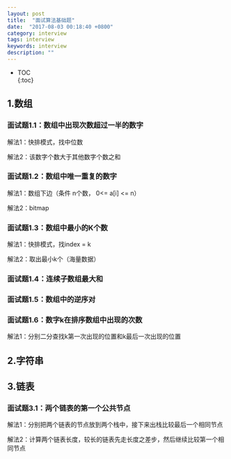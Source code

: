 ```yaml
---
layout: post
title:  "面试算法基础题"
date:  "2017-08-03 00:18:40 +0800"
category: interview
tags: interview
keywords: interview
description: ""
---
```


* TOC  
{:toc}  

## 1.数组

### 面试题1.1：数组中出现次数超过一半的数字

解法1：快排模式，找中位数

解法2：该数字个数大于其他数字个数之和


### 面试题1.2：数组中唯一重复的数字

解法1：数组下边（条件 n个数， 0<= a[i] <= n）

解法2：bitmap


### 面试题1.3：数组中最小的K个数

解法1：快排模式，找index = k

解法2：取出最小k个（海量数据）


### 面试题1.4：连续子数组最大和


### 面试题1.5：数组中的逆序对

### 面试题1.6：数字k在排序数组中出现的次数

解法1：分别二分查找k第一次出现的位置和k最后一次出现的位置

## 2.字符串


## 3.链表

### 面试题3.1：两个链表的第一个公共节点

解法1：分别把两个链表的节点放到两个栈中，接下来出栈比较最后一个相同节点

解法2：计算两个链表长度，较长的链表先走长度之差步，然后继续比较第一个相同节点




